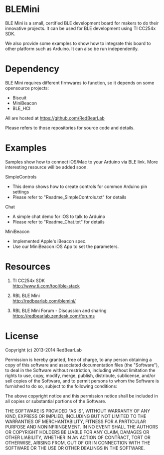 BLEMini
=======

BLE Mini is a small, certified BLE development board for makers to do their innovative projects. It can be used for BLE development using TI CC254x SDK.

We also provide some examples to show how to integrate this board to other platform such as Arduino. It can also be run independently.


Dependency
==========

BLE Mini requires different firmwares to function, so it depends on some opensource projects:<br/>
- Biscuit
- MiniBeacon
- BLE_HCI

All are hosted at https://github.com/RedBearLab

Please refers to those repositories for source code and details.


Examples
========

Samples show how to connect iOS/Mac to your Arduino via BLE link. More interesting resource will be added soon.

SimpleControls
- This demo shows how to create controls for common Arduino pin settings
- Please refer to "Readme_SimpleControls.txt" for details

Chat
- A simple chat demo for iOS to talk to Arduino
- Please refer to "Readme_Chat.txt" for details

MiniBeacon
- Implemented Apple's iBeacon spec.
- Use our MiniBeacon iOS App to set the parameters.


Resources
=========

1. TI CC254x SDK<br/>
http://www.ti.com/tool/ble-stack

2. RBL BLE Mini<br/>
http://redbearlab.com/blemini/

3. RBL BLE Mini Forum - Discussion and sharing<br/>
https://redbearlab.zendesk.com/forums


License
=======

Copyright (c) 2013-2014 RedBearLab

Permission is hereby granted, free of charge, to any person obtaining a copy
of this software and associated documentation files (the "Software"), to deal 
in the Software without restriction, including without limitation the rights 
to use, copy, modify, merge, publish, distribute, sublicense, and/or sell
copies of the Software, and to permit persons to whom the Software is
furnished to do so, subject to the following conditions:

The above copyright notice and this permission notice shall be included in all
copies or substantial portions of the Software.

THE SOFTWARE IS PROVIDED "AS IS", WITHOUT WARRANTY OF ANY KIND, EXPRESS OR
IMPLIED, INCLUDING BUT NOT LIMITED TO THE WARRANTIES OF MERCHANTABILITY,
FITNESS FOR A PARTICULAR PURPOSE AND NONINFRINGEMENT. IN NO EVENT SHALL THE
AUTHORS OR COPYRIGHT HOLDERS BE LIABLE FOR ANY CLAIM, DAMAGES OR OTHER 
LIABILITY, WHETHER IN AN ACTION OF CONTRACT, TORT OR OTHERWISE, ARISING FROM,
OUT OF OR IN CONNECTION WITH THE SOFTWARE OR THE USE OR OTHER DEALINGS IN THE
SOFTWARE.
